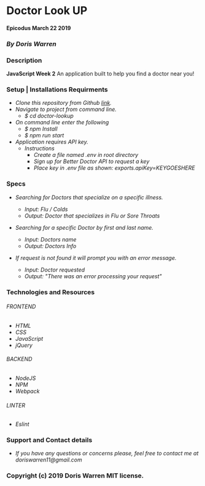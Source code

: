 # Doctor Look UP

#### Epicodus March 22 2019

### _By Doris Warren_

### Description

**JavaScript Week 2** An application built to help you find a doctor near you!

### Setup | Installations Requirments

* _Clone this repository from Github [link](https://github.com/DorisWarren/doctor-look-up.git)._
* _Navigate to project from command line._
  * _$ cd doctor-lookup_
* _On command line enter the following_
  * _$ npm Install_
  * _$ npm run start_
* _Application requires API key._
  * _Instructions_
    *  _Create a file named .env in root directory_
    *  _Sign up for Better Doctor API to request a key_
    *  _Place key in .env file as shown: exports.apiKey=KEYGOESHERE_

### Specs
* _Searching for Doctors that specialize on a specific illness._
  * _Input: Flu / Colds_
  * _Output: Doctor that specializes in Flu or Sore Throats_

* _Searching for a specific Doctor by first and last name._
  * _Input: Doctors name_
  * _Output: Doctors Info_

* _If request is not found it will prompt you with an error message._
  * _Input: Doctor requested_
  * _Output: "There was an error processing your request"_

### Technologies and Resources

###### FRONTEND
  * _HTML_
  * _CSS_
  * _JavaScript_
  * _jQuery_

###### BACKEND
  * _NodeJS_
  * _NPM_
  * _Webpack_

###### LINTER
  * _Eslint_

### Support and Contact details
* _If you have any questions or concerns please, feel free to contact me at doriswarren11@gmail.com_

### Copyright (c) 2019 Doris Warren MIT license.
